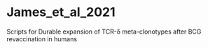 # James_et_al_2021
Scripts for Durable expansion of TCR-δ meta-clonotypes after BCG revaccination in humans
